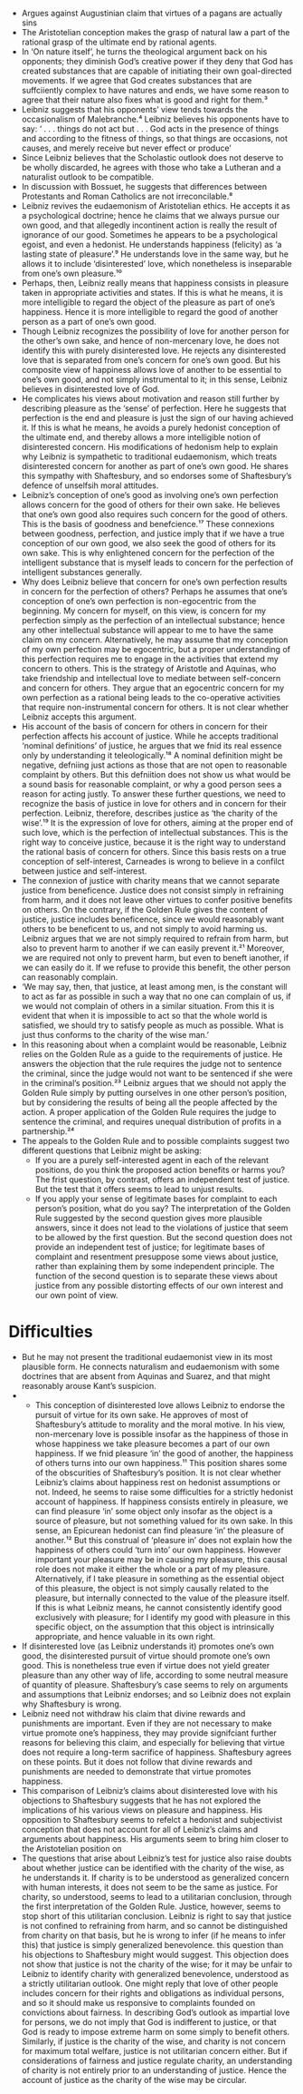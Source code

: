 - Argues against Augustinian claim that virtues of a pagans are actually sins
- The Aristotelian conception makes the grasp of natural law a part of the rational grasp of the ultimate end by rational agents.
- In ‘On nature itself’, he turns the theological argument back on his opponents; they diminish God’s creative power if they deny that God has created substances that are capable of initiating their own goal-directed movements. If we agree that God creates substances that are suffciiently complex to have natures and ends, we have some reason to agree that their nature also fixes what is good and right for them.³ 
- Leibniz suggests that his opponents’ view tends towards the occasionalism of Malebranche.⁴ Leibniz believes his opponents have to say: ‘ . . . things do not act but . . . God acts in the presence of things and according to the fitness of things, so that things are occasions, not causes, and merely receive but never effect or produce’ 
- Since Leibniz believes that the Scholastic outlook does not deserve to be wholly discarded, he agrees with those who take a Lutheran and a naturalist outlook to be compatible.
- In discussion with Bossuet, he suggests that differences between Protestants and Roman Catholics are not irreconcilable.⁸
- Leibniz revives the eudaemonism of Aristotelian ethics. He accepts it as a psychological doctrine; hence he claims that we always pursue our own good, and that allegedly incontinent action is really the result of ignorance of our good. Sometimes he appears to be a psychological egoist, and even a hedonist. He understands happiness (felicity) as ‘a lasting state of pleasure’.⁹ He understands love in the same way, but he allows it to include ‘disinterested’ love, which nonetheless is inseparable from one’s own pleasure.¹⁰
- Perhaps, then, Leibniz really means that happiness consists in pleasure taken in appropriate activities and states. If this is what he means, it is more intelligible to regard the object of the pleasure as part of one’s happiness. Hence it is more intelligible to regard the good of another person as a part of one’s own good. 
- Though Leibniz recognizes the possibility of love for another person for the other’s own sake, and hence of non-mercenary love, he does not identify this with purely disinterested love. He rejects any disinterested love that is separated from one’s concern for one’s own good. But his composite view of happiness allows love of another to be essential to one’s own good, and not simply instrumental to it; in this sense, Leibniz believes in disinterested love of God. 
- He complicates his views about motivation and reason still further by describing pleasure as the ‘sense’ of perfection. Here he suggests that perfection is the end and pleasure is just the sign of our having achieved it. If this is what he means, he avoids a purely hedonist conception of the ultimate end, and thereby allows a more intelligible notion of disinterested concern. His modifications of hedonism help to explain why Leibniz is sympathetic to traditional eudaemonism, which treats disinterested concern for another as part of one’s own good. He shares this sympathy with Shaftesbury, and so endorses some of Shaftesbury’s defence of unselfsih moral attitudes.
- Leibniz’s conception of one’s good as involving one’s own perfection allows concern for the good of others for their own sake. He believes that one’s own good also requires such concern for the good of others. This is the basis of goodness and benefcience.¹⁷ These connexions between goodness, perfection, and justice imply that if we have a true conception of our own good, we also seek the good of others for its own sake. This is why enlightened concern for the perfection of the intelligent substance that is myself leads to concern for the perfection of intelligent substances generally.
- Why does Leibniz believe that concern for one’s own perfection results in concern for the perfection of others? Perhaps he assumes that one’s conception of one’s own perfection is non-egocentric from the beginning. My concern for myself, on this view, is concern for my perfection simply as the perfection of an intellectual substance; hence any other intellectual substance will appear to me to have the same claim on my concern. Alternatively, he may assume that my conception of my own perfection may be egocentric, but a proper understanding of this perfection requires me to engage in the activities that extend my concern to others. This is the strategy of Aristotle and Aquinas, who take friendship and intellectual love to mediate between self-concern and concern for others. They argue that an egocentric concern for my own perfection as a rational being leads to the co-operative activities that require non-instrumental concern for others. It is not clear whether Leibniz accepts this argument. 
- His account of the basis of concern for others in concern for their perfection affects his account of justice. While he accepts traditional ‘nominal definitions’ of justice, he argues that we fnid its real essence only by understanding it teleologically.¹⁸ A nominal definition might be negative, defniing just actions as those that are not open to reasonable complaint by others. But this defniition does not show us what would be a sound basis for reasonable complaint, or why a good person sees a reason for acting justly. To answer these further questions, we need to recognize the basis of justice in love for others and in concern for their perfection. Leibniz, therefore, describes justice as ‘the charity of the wise’.¹⁹ It is the expression of love for others, aiming at the proper end of such love, which is the perfection of intellectual substances. This is the right way to conceive justice, because it is the right way to understand the rational basis of concern for others. Since this basis rests on a true conception of self-interest, Carneades is wrong to believe in a confilct between justice and self-interest. 
- The connexion of justice with charity means that we cannot separate justice from beneficence. Justice does not consist simply in refraining from harm, and it does not leave other virtues to confer positive benefits on others. On the contrary, if the Golden Rule gives the content of justice, justice includes beneficence, since we would reasonably want others to be beneficent to us, and not simply to avoid harming us. Leibniz argues that we are not simply required to refrain from harm, but also to prevent harm to another if we can easily prevent it.²¹ Moreover, we are required not only to prevent harm, but even to beneft ianother, if we can easily do it. If we refuse to provide this benefit, the other person can reasonably complain.
- ‘We may say, then, that justice, at least among men, is the constant will to act as far as possible in such a way that no one can complain of us, if we would not complain of others in a similar situation. From this it is evident that when it is impossible to act so that the whole world is satisfied, we should try to satisfy people as much as possible. What is just thus conforms to the charity of the wise man.’
- In this reasoning about when a complaint would be reasonable, Leibniz relies on the Golden Rule as a guide to the requirements of justice. He answers the objection that the rule requires the judge not to sentence the criminal, since the judge would not want to be sentenced if she were in the criminal’s position.²³ Leibniz argues that we should not apply the Golden Rule simply by putting ourselves in one other person’s position, but by considering the results of being all the people affected by the action. A proper application of the Golden Rule requires the judge to sentence the criminal, and requires unequal distribution of profits in a partnership.²⁴ 
- The appeals to the Golden Rule and to possible complaints suggest two different questions that Leibniz might be asking: 
    - If you are a purely self-interested agent in each of the relevant positions, do you think the proposed action benefits or harms you? The frist question, by contrast, offers an independent test of justice. But the test that it offers seems to lead to unjust results. 
    - If you apply your sense of legitimate bases for complaint to each person’s position, what do you say? The interpretation of the Golden Rule suggested by the second question gives more plausible answers, since it does not lead to the violations of justice that seem to be allowed by the first question. But the second question does not provide an independent test of justice; for legitimate bases of complaint and resentment presuppose some views about justice, rather than explaining them by some independent principle. The function of the second question is to separate these views about justice from any possible distorting effects of our own interest and our own point of view.










#                  Difficulties

- But he may not present the traditional eudaemonist view in its most plausible form. He connects naturalism and eudaemonism with some doctrines that are absent from Aquinas and Suarez, and that might reasonably arouse Kant’s suspicion. 
- - This conception of disinterested love allows Leibniz to endorse the pursuit of virtue for its own sake. He approves of most of Shaftesbury’s attitude to morality and the moral motive. In his view, non-mercenary love is possible insofar as the happiness of those in whose happiness we take pleasure becomes a part of our own happiness. If we fnid pleasure ‘in’ the good of another, the happiness of others turns into our own happiness.¹¹ This position shares some of the obscurities of Shaftesbury’s position. It is not clear whether Leibniz’s claims about happiness rest on hedonist assumptions or not. Indeed, he seems to raise some difficulties for a strictly hedonist account of happiness. If happiness consists entirely in pleasure, we can find pleasure ‘in’ some object only insofar as the object is a source of pleasure, but not something valued for its own sake. In this sense, an Epicurean hedonist can find pleasure ‘in’ the pleasure of another.¹² But this construal of ‘pleasure in’ does not explain how the happiness of others could ‘turn into’ our own happiness. However important your pleasure may be in causing my pleasure, this causal role does not make it either the whole or a part of my pleasure. Alternatively, if I take pleasure in something as the essential object of this pleasure, the object is not simply causally related to the pleasure, but internally connected to the value of the pleasure itself. If this is what Leibniz means, he cannot consistently identify good exclusively with pleasure; for I identify my good with pleasure in this specific object, on the assumption that this object is intrinsically appropriate, and hence valuable in its own right. 
- If disinterested love (as Leibniz understands it) promotes one’s own good, the disinterested pursuit of virtue should promote one’s own good. This is nonetheless true even if virtue does not yield greater pleasure than any other way of life, according to some neutral measure of quantity of pleasure. Shaftesbury’s case seems to rely on arguments and assumptions that Leibniz endorses; and so Leibniz does not explain why Shaftesbury is wrong. 
- Leibniz need not withdraw his claim that divine rewards and punishments are important. Even if they are not necessary to make virtue promote one’s happiness, they may provide signifciant further reasons for believing this claim, and especially for believing that virtue does not require a long-term sacrifice of happiness. Shaftesbury agrees on these points. But it does not follow that divine rewards and punishments are needed to demonstrate that virtue promotes happiness.
- This comparison of Leibniz’s claims about disinterested love with his objections to Shaftesbury suggests that he has not explored the implications of his various views on pleasure and happiness. His opposition to Shaftesbury seems to refelct a hedonist and subjectivist conception that does not account for all of Leibniz’s claims and arguments about happiness. His arguments seem to bring him closer to the Aristotelian position on
- The questions that arise about Leibniz’s test for justice also raise doubts about whether justice can be identified with the charity of the wise, as he understands it. If charity is to be understood as generalized concern with human interests, it does not seem to be the same as justice. For charity, so understood, seems to lead to a utilitarian conclusion, through the first interpretation of the Golden Rule. Justice, however, seems to stop short of this utilitarian conclusion. Leibniz is right to say that justice is not confined to refraining from harm, and so cannot be distinguished from charity on that basis, but he is wrong to infer (if he means to infer this) that justice is simply generalized benevolence.  this question than his objections to Shaftesbury might would suggest. This objection does not show that justice is not the charity of the wise; for it may be unfair to Leibniz to identify charity with generalized benevolence, understood as a strictly utilitarian outlook. One might reply that love of other people includes concern for their rights and obligations as individual persons, and so it should make us responsive to complaints founded on convictions about fairness. In describing God’s outlook as impartial love for persons, we do not imply that God is indifferent to justice, or that God is ready to impose extreme harm on some simply to benefit others. Similarly, if justice is the charity of the wise, and charity is not concern for maximum total welfare, justice is not utilitarian concern either. But if considerations of fairness and justice regulate charity, an understanding of charity is not entirely prior to an understanding of justice. Hence the account of justice as the charity of the wise may be circular. 